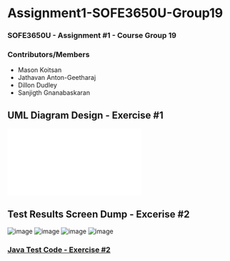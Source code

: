 # Assignment1-SOFE3650U-Group19
### SOFE3650U - Assignment #1 - Course Group 19

### Contributors/Members
* Mason Koitsan
* Jathavan Anton-Geetharaj
* Dillon Dudley
* Sanjigth Gnanabaskaran

## UML Diagram Design - Exercise #1

![image](/Exercise%#1%-%UML%Diagram.pdf)

## Test Results Screen Dump - Excerise #2 
![image](https://user-images.githubusercontent.com/81596630/133952873-4d4bedb5-4db5-4879-bc1e-4d6e3efc5d5b.png)
![image](https://user-images.githubusercontent.com/81596630/133952879-4a286734-995f-464d-be02-0df8271e2685.png)
![image](https://user-images.githubusercontent.com/81596630/133952882-9f2a571e-0042-4023-9eb1-f1860f6b3d82.png)
![image](https://user-images.githubusercontent.com/81596630/133952888-b146deb8-ff94-4baa-b8ad-ecffbaa3661c.png)

### **[Java Test Code - Exercise #2](/Test)** 


